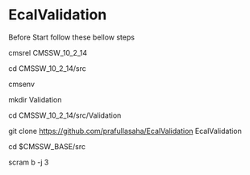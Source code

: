 # EcalValidation
Before Start follow these bellow steps

cmsrel CMSSW_10_2_14

cd CMSSW_10_2_14/src

cmsenv

mkdir Validation

cd CMSSW_10_2_14/src/Validation

git clone https://github.com/prafullasaha/EcalValidation EcalValidation

cd $CMSSW_BASE/src

scram b -j 3
